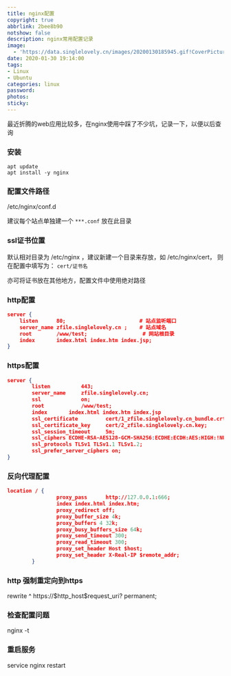 ```yaml
---
title: nginx配置
copyright: true
abbrlink: 2bee8b90
notshow: false
description: nginx常用配置记录
image:
  - 'https://data.singlelovely.cn/images/20200130185945.gif!CoverPicture'
date: 2020-01-30 19:14:00
tags: 
- Linux
- Ubuntu
categories: linux
password:
photos:
sticky:
---
```


最近折腾的web应用比较多，在nginx使用中踩了不少坑，记录一下，以便以后查询

### 安装

```
apt update
apt install -y nginx
```

### 配置文件路径

<span id = "font-blue"> /etc/nginx/conf.d </span>

建议每个站点单独建一个 `***.conf` 放在此目录

### ssl证书位置

默认相对目录为 <span id = "font-blue">/etc/nginx</span> ，建议新建一个目录来存放，如 /etc/nginx/cert，
则在配置中填写为： `cert/证书名`

<div class="note success"><p>亦可将证书放在其他地方，配置文件中使用绝对路径</p></div>

### http配置

```json
server {
    listen      80;                        # 站点监听端口
    server_name zfile.singlelovely.cn ;    # 站点域名
    root        /www/test;                  # 网站根目录
    index       index.html index.htm index.jsp;
}
```

### https配置

```json
server {
        listen          443;
        server_name     zfile.singlelovely.cn;
        ssl             on;
        root            /www/test;
        index       index.html index.htm index.jsp
        ssl_certificate         cert/1_zfile.singlelovely.cn_bundle.crt;
        ssl_certificate_key     cert/2_zfile.singlelovely.cn.key;
        ssl_session_timeout     5m;
        ssl_ciphers ECDHE-RSA-AES128-GCM-SHA256:ECDHE:ECDH:AES:HIGH:!NULL:!aNULL:!MD5:!ADH:!RC4;
        ssl_protocols TLSv1 TLSv1.1 TLSv1.2;
        ssl_prefer_server_ciphers on;
}
```

### 反向代理配置

```json
location / {
                proxy_pass      http://127.0.0.1:666;
                index index.html index.htm;
                proxy_redirect off;
                proxy_buffer_size 4k;
                proxy_buffers 4 32k;
                proxy_busy_buffers_size 64k;
                proxy_send_timeout 300;
                proxy_read_timeout 300;
                proxy_set_header Host $host;
                proxy_set_header X-Real-IP $remote_addr;
        }
```

### http 强制重定向到https

<p id = "div-border-left-purple">rewrite ^ https://$http_host$request_uri? permanent;</p>

### 检查配置问题

<span id = "font-green">nginx -t</span>

### 重启服务

<span id = "font-green">service nginx restart</span>
